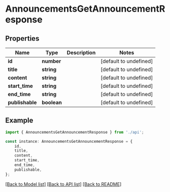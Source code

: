 # AnnouncementsGetAnnouncementResponse


## Properties

Name | Type | Description | Notes
------------ | ------------- | ------------- | -------------
**id** | **number** |  | [default to undefined]
**title** | **string** |  | [default to undefined]
**content** | **string** |  | [default to undefined]
**start_time** | **string** |  | [default to undefined]
**end_time** | **string** |  | [default to undefined]
**publishable** | **boolean** |  | [default to undefined]

## Example

```typescript
import { AnnouncementsGetAnnouncementResponse } from './api';

const instance: AnnouncementsGetAnnouncementResponse = {
    id,
    title,
    content,
    start_time,
    end_time,
    publishable,
};
```

[[Back to Model list]](../README.md#documentation-for-models) [[Back to API list]](../README.md#documentation-for-api-endpoints) [[Back to README]](../README.md)
